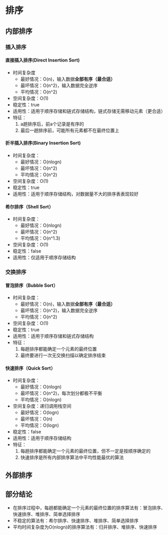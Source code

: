 # 排序
## 内部排序
### 插入排序
#### 直接插入排序(Direct Insertion Sort)
- 时间复杂度
    - 最好情况：O(n)，输入数据**全部有序（最合适）**
    - 最坏情况：O(n^2)，输入数据完全逆序
    - 平均情况：O(n^2)
- 空间复杂度：O(1)
- 稳定性：true
- 适用性：适用于顺序存储和链式存储结构，链式存储无需移动元素（更合适）
- 特征：
    1. a趟排序后，前a个记录是有序的
    2. 最后一趟排序前，可能所有元素都不在最终位置上

#### 折半插入排序(Binary Insertion Sort)
- 时间复杂度：
    - 最好情况：O(nlogn)
    - 最坏情况：O(n^2)
    - 平均情况：O(n^2)
- 空间复杂度：O(1)
- 稳定性：true
- 适用性：适用于顺序存储结构，对数据量不大的排序表表现较好

#### 希尔排序（Shell Sort）
- 时间复杂度：
    - 最好情况：O(nlogn)
    - 最坏情况：O(n^2)
    - 平均情况：O(n^1.3)
- 空间复杂度：O(1)
- 稳定性：false
- 适用性：仅适用于顺序存储结构

### 交换排序
#### 冒泡排序（Bubble Sort）
- 时间复杂度：
    - 最好情况：O(n)，输入数据**全部有序（最合适）**
    - 最坏情况：O(n^2)，输入数据完全逆序
    - 平均情况：O(n^2)
- 空间复杂度：O(1)
- 稳定性：true
- 适用性：适用于顺序存储和链式存储结构
- 特征：
    1. 每趟排序都能确定一个元素的最终位置
    2. 最终要进行一次无交换扫描以确定排序结束

#### 快速排序（Quick Sort）
- 时间复杂度：
    - 最好情况：O(nlogn)
    - 最坏情况：O(n^2)，每次划分都极不平衡
    - 平均情况：O(nlogn)
- 空间复杂度：递归调用栈空间
    - 最好情况：O(logn)
    - 最坏情况：O(n)
    - 平均情况：O(logn)
- 稳定性：false
- 适用性：适用于顺序存储结构
- 特征：
    1. 每趟排序都能确定一个元素的最终位置，但不一定是按顺序确定的
    2. 快速排序是所有内部排序算法中平均性能最优的算法

## 外部排序

## 部分结论
- 在排序过程中，每趟都能确定一个元素的最终位置的排序算法有：冒泡排序、快速排序、堆排序、简单选择排序
- 不稳定的算法有：希尔排序、快速排序、堆排序、简单选择排序
- 平均时间复杂度为O(nlogn)的排序算法有：归并排序、堆排序、快速排序

